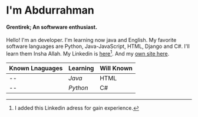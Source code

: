 # I'm Abdurrahman
#### Grentirek; An softwware enthusiast.

Hello! I'm an developer. I'm learning now java and English. My favorite software languages are Python, Java-JavaScript, HTML, Django and C#. I'll learn them Insha Allah.
My Linkedin is [here](https://www.linkedin.com/in/gren-tirek/?locale=en_US)[^1]. And my [own site here](https://grentirek.github.io/Grentirek_OwnSite/).
[^1]: I added this Linkedin adress for gain experience.

Known Lnaguages | Learning | Will Known
--- | --- | ---
-- | *Java* | HTML
-- | *Python* | C#
